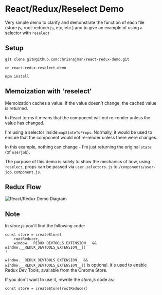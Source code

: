 # React/Redux/Reselect Demo

Very simple demo to clarify and demonstrate the function of each file (store.js, root-reducer.js, etc, etc.) and
to give an example of using a selector with `reselect`

## Setup
`git clone git@github.com:chrisnajman/react-redux-demo.git`

`cd react-redux-reselect-demo`

`npm install`

## Memoization with 'reselect'

Memoization caches a value. If the value doesn't change, the cached value is returned.

In React terms it means that the component will not re-render unless the value has changed.

I'm using a selector inside `mapStateToProps`.
Normally, it would be used to ensure that the component would not re-render unless there
were changes.

In this example, nothing can change - I'm just returning the original `state` (of `userjob`). 

The purpose of this demo is solely to show the mechanics of how, using `reselect`, props can be passed via `user.selectors.js` to `/components/user-job.component.js`.

## Redux Flow

![React/Redux Demo Diagram](https://chris-najman.co.uk/react-redux-demo-diagram/redux-demo-diagram.png)

## Note
In *store.js* you'll find the following code:

```
const store = createStore(
    rootReducer,
    window.__REDUX_DEVTOOLS_EXTENSION__ && window.__REDUX_DEVTOOLS_EXTENSION__()
)

```

`window.__REDUX_DEVTOOLS_EXTENSION__ && window.__REDUX_DEVTOOLS_EXTENSION__()` is optional. It's used to enable Redux Dev Tools, available from the Chrome Store.

If you don't want to use it, rewrite the *store.js* code as:

`const store = createStore(rootReducer)`

